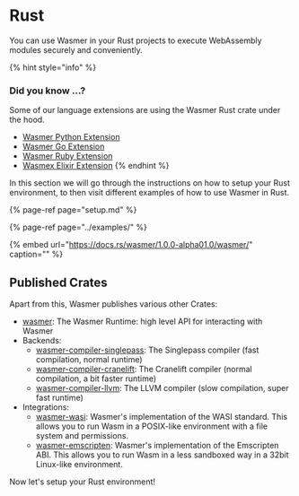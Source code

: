 # Rust

You can use Wasmer in your Rust projects to execute WebAssembly modules securely and conveniently.

{% hint style="info" %}
### Did you know ...?

Some of our language extensions are using the Wasmer Rust crate under the hood.

* [Wasmer Python Extension](https://github.com/wasmerio/wasmer-python)
* [Wasmer Go Extension](https://github.com/wasmerio/wasmer-go)
* [Wasmer Ruby Extension](https://github.com/wasmerio/wasmer-ruby)
* [Wasmex Elixir Extension](https://github.com/tessi/wasmex)
{% endhint %}

In this section we will go through the instructions on how to setup your Rust environment, to then visit different examples of how to use Wasmer in Rust.

{% page-ref page="setup.md" %}

{% page-ref page="../examples/" %}

{% embed url="https://docs.rs/wasmer/1.0.0-alpha01.0/wasmer/" caption="" %}

## Published Crates

Apart from this, Wasmer publishes various other Crates:

* [wasmer](https://crates.io/crates/wasmer/): The Wasmer Runtime: high level API for interacting with Wasmer
* Backends:
  * [wasmer-compiler-singlepass](https://crates.io/crates/wasmer-compiler-singlepass): The Singlepass compiler \(fast compilation, normal runtime\)
  * [wasmer-compiler-cranelift](https://crates.io/crates/wasmer-compiler-cranelift): The Cranelift compiler \(normal compilation, a bit faster runtime\)
  * [wasmer-compiler-llvm](https://crates.io/crates/wasmer-compiler-llvm): The LLVM compiler \(slow compilation, super fast runtime\)
* Integrations:
  * [wasmer-wasi](https://crates.io/crates/wasmer-wasi): Wasmer's implementation of the WASI standard. This allows you to run Wasm in a POSIX-like environment with a file system and permissions.
  * [wasmer-emscripten](https://crates.io/crates/wasmer-emscripten): Wasmer's implementation of the Emscripten ABI. This allows you to run Wasm in a less sandboxed way in a 32bit Linux-like environment.

Now let's setup your Rust environment!

